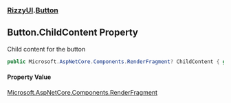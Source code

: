 ### [RizzyUI](RizzyUI 'RizzyUI').[Button](RizzyUI.Button 'RizzyUI.Button')

## Button.ChildContent Property

Child content for the button

```csharp
public Microsoft.AspNetCore.Components.RenderFragment? ChildContent { get; set; }
```

#### Property Value
[Microsoft.AspNetCore.Components.RenderFragment](https://docs.microsoft.com/en-us/dotnet/api/Microsoft.AspNetCore.Components.RenderFragment 'Microsoft.AspNetCore.Components.RenderFragment')